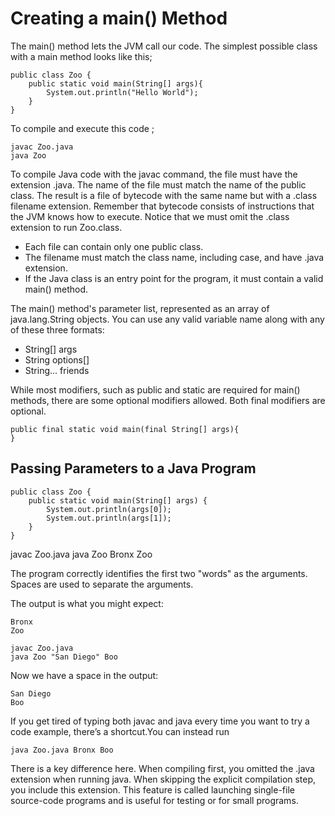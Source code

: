 # Creating a main() Method

The main() method lets the JVM call our code. The simplest possible class with a main method looks like this;

```
public class Zoo {
    public static void main(String[] args){
        System.out.println("Hello World");
    }
}
```

To compile and execute this code ;

```
javac Zoo.java
java Zoo
```

To compile Java code with the javac command, the file must have the extension .java. The name of the file must match the
name of the public class. The result is a file of bytecode with the same name but with a .class filename extension.
Remember that bytecode consists of instructions that the JVM knows how to execute. Notice that we must omit the .class
extension to run Zoo.class.

- Each file can contain only one public class.
- The filename must match the class name, including case, and have .java extension.
- If the Java class is an entry point for the program, it must contain a valid main() method.

The main() method's parameter list, represented as an array of java.lang.String objects. You can use any valid variable
name along with any of these three formats:

- String[] args
- String options[]
- String... friends

While most modifiers, such as public and static are required for main() methods, there are some optional modifiers
allowed.
Both final modifiers are optional.

```
public final static void main(final String[] args){
}
```

## Passing Parameters to a Java Program

```
public class Zoo {
    public static void main(String[] args) {
        System.out.println(args[0]);
        System.out.println(args[1]);
    }
}
```

javac Zoo.java
java Zoo Bronx Zoo

The program correctly identifies the first two "words" as the arguments. Spaces are used to separate the arguments.

The output is what you might expect:

```
Bronx
Zoo
```

```
javac Zoo.java
java Zoo "San Diego" Boo
```

Now we have a space in the output:

```
San Diego
Boo
```

If you get tired of typing both javac and java every time you want to try a code example, there’s a shortcut.You can
instead run

```
java Zoo.java Bronx Boo
```

There is a key difference here. When compiling first, you omitted the .java extension when running java. When skipping
the explicit compilation step, you include this extension. This feature is called launching single-file source-code
programs and is useful for testing or for small programs.
